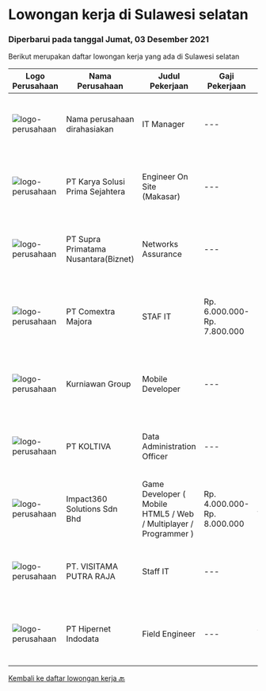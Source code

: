 
  # Lowongan kerja di Sulawesi selatan

  ### Diperbarui pada tanggal Jumat, 03 Desember 2021

  Berikut merupakan daftar lowongan kerja yang ada di Sulawesi selatan

  |Logo Perusahaan | Nama Perusahaan | Judul Pekerjaan | Gaji Pekerjaan | Lokasi | Deskripsi | Tanggal diunggah | Pranala |
  | -------------- | --------------- | --------------- | --------- | --------- | -------------- | ------- | ----------- |
  |![logo-perusahaan](https://us.123rf.com/450wm/pavelstasevich/pavelstasevich1811/pavelstasevich181101027/112815900-stock-vector-no-image-available-icon-flat-vector.jpg?ver=6)|Nama perusahaan dirahasiakan|IT Manager|---|Bali|Pendidikan minimal S1 segala jurusan Memiliki pengetahuan mengenai PHP dan bahasa pemrograman lainnya atau menguasai jaringan Gaji negotiable...|Selasa, 30 November 2021|https://www.jobstreet.co.id/id/job/it-manager-3704071?token=0~aed02ec4-6462-4429-9f82-7c9058793dbe&sectionRank=1&jobId=jobstreet-id-job-3704071|
|![logo-perusahaan](https://image-service-cdn.seek.com.au/bb0f2c313297f2db3d497466b95d7da85644edc0/ee4dce1061f3f616224767ad58cb2fc751b8d2dc)|PT Karya Solusi Prima Sejahtera|Engineer On Site (Makasar)|---|Makassar|Maksimum Umur 28 tahun Pendidikan minimal D3 Jurusan Teknik Elektro, Teknik Informatika, Teknik Komputer, Sistem Informasi, dan Teknik Komputer IPK...|Sabtu, 27 November 2021|https://www.jobstreet.co.id/id/job/engineer-on-site-makasar-3694813?token=0~aed02ec4-6462-4429-9f82-7c9058793dbe&sectionRank=2&jobId=jobstreet-id-job-3694813|
|![logo-perusahaan](https://image-service-cdn.seek.com.au/1033d36f751f076cfdd637ed0acbcbf8508866ec/ee4dce1061f3f616224767ad58cb2fc751b8d2dc)|PT Supra Primatama Nusantara(Biznet)|Networks Assurance|---|Kupang|Tanggung Jawab:  Melakukan Audit &amp; Commissioning jaringan Fiber Optic (FTTx GPON, and Metro Ethernet) Memastikan pembangunan jaringan fiber optik...|Kamis, 25 November 2021|https://www.jobstreet.co.id/id/job/networks-assurance-3701687?token=0~aed02ec4-6462-4429-9f82-7c9058793dbe&sectionRank=3&jobId=jobstreet-id-job-3701687|
|![logo-perusahaan](https://image-service-cdn.seek.com.au/2f8524ab85ea6cfa4105c8003a95204ff2d3863a/ee4dce1061f3f616224767ad58cb2fc751b8d2dc)|PT Comextra Majora|STAF IT|Rp. 6.000.000-Rp. 7.800.000|Makassar|Tugas dan tanggung jawab : Membuat dan mendesain program Melakukan perubahan program sesuai perkembangan dan kebutuhan Perusahaan Melakukan pemasangan...|Senin, 22 November 2021|https://www.jobstreet.co.id/id/job/staf-it-3697840?token=0~aed02ec4-6462-4429-9f82-7c9058793dbe&sectionRank=4&jobId=jobstreet-id-job-3697840|
|![logo-perusahaan](https://image-service-cdn.seek.com.au/a1a31fde4bd5654a375321f16119ce66b8da3dc0/ee4dce1061f3f616224767ad58cb2fc751b8d2dc)|Kurniawan Group|Mobile Developer|---|Makassar|Requiretment : candidat must possess at least Bachelor's Degree in Engginering (Computer/Telecomunication), ComputerScience/ Information Technology or...|Rabu, 24 November 2021|https://www.jobstreet.co.id/id/job/mobile-developer-3683341?token=0~aed02ec4-6462-4429-9f82-7c9058793dbe&sectionRank=5&jobId=jobstreet-id-job-3683341|
|![logo-perusahaan](https://image-service-cdn.seek.com.au/c722a803b1d921d6d97b57b4df8a14b7a3bb09c5/ee4dce1061f3f616224767ad58cb2fc751b8d2dc)|PT KOLTIVA|Data Administration Officer|---|Makassar|PositionThe Data Administration Support Officer is integrated in the Operation Department and is working closely with Implementation Team in the...|Senin, 22 November 2021|https://www.jobstreet.co.id/id/job/data-administration-officer-3697375?token=0~aed02ec4-6462-4429-9f82-7c9058793dbe&sectionRank=6&jobId=jobstreet-id-job-3697375|
|![logo-perusahaan](https://image-service-cdn.seek.com.au/06b729438205195a03d4bcec08ce1ddd5d9c1576/ee4dce1061f3f616224767ad58cb2fc751b8d2dc)|Impact360 Solutions Sdn Bhd|Game Developer ( Mobile HTML5 / Web / Multiplayer / Programmer )|Rp. 4.000.000-Rp. 8.000.000|Aceh|We are hiring remote HTML5 game developers from all parts of Indonesia. If you have real experience building HTML5 games or applications, you're...|Rabu, 24 November 2021|https://www.jobstreet.co.id/id/job/game-developer-mobile-html5-web-multiplayer-programmer-4740193/origin/my?token=0~aed02ec4-6462-4429-9f82-7c9058793dbe&sectionRank=7&jobId=jobstreet-my-job-4740193|
|![logo-perusahaan](https://image-service-cdn.seek.com.au/40ef69ff30e4202cb86c144347177e014627fb5a/ee4dce1061f3f616224767ad58cb2fc751b8d2dc)|PT. VISITAMA PUTRA RAJA|Staff IT|---|Makassar|Umur Minimal 25 Tahun Pendidikan SMK sederajat (TKJ) Berpengalaman minimal 1 tahun Mampu bekerja secara tim Paham dan bisa menguasai sistem...|Rabu, 17 November 2021|https://www.jobstreet.co.id/id/job/staff-it-3692322?token=0~aed02ec4-6462-4429-9f82-7c9058793dbe&sectionRank=8&jobId=jobstreet-id-job-3692322|
|![logo-perusahaan](https://image-service-cdn.seek.com.au/62148b692fdfbf4a4a11c7764913b8f0db15fa3f/ee4dce1061f3f616224767ad58cb2fc751b8d2dc)|PT Hipernet Indodata|Field Engineer|---|Jakarta Barat|Deskripsi Pekerjaan: Melakukan survei lokasi untuk calon customer baru, instalasi dan maintenance Melakukan troubleshooting jaringan dan dokumentasi...|Jumat, 12 November 2021|https://www.jobstreet.co.id/id/job/field-engineer-3687820?token=0~aed02ec4-6462-4429-9f82-7c9058793dbe&sectionRank=9&jobId=jobstreet-id-job-3687820|


  [Kembali ke daftar lowongan kerja 🔙](../README.md#daftar-lowongan-kerja)
  